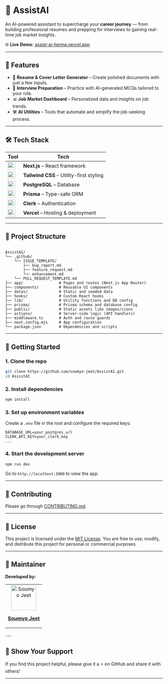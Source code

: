 
# 🤖 AssistAI

An AI-powered assistant to supercharge your **career journey** — from building professional resumes and prepping for interviews to gaining real-time job market insights.

🌐 **Live Demo**: [assist-ai-henna.vercel.app](https://assist-ai-henna.vercel.app)

---

## 🚧 Features

- 📝 **Resume & Cover Letter Generator** – Create polished documents with just a few inputs.
- 💼 **Interview Preparation** – Practice with AI-generated MCQs tailored to your role.
- 📊 **Job Market Dashboard** – Personalized data and insights on job trends.
- 🛠 **AI Utilities** – Tools that automate and simplify the job-seeking process.

---

## 🛠 Tech Stack

| Tool | Tech |
|------|------|
| <img src="https://cdn.jsdelivr.net/gh/devicons/devicon/icons/nextjs/nextjs-original.svg" width="24" /> | **Next.js** – React framework |
| <img src="https://cdn.jsdelivr.net/gh/devicons/devicon/icons/tailwindcss/tailwindcss-plain.svg" width="24" /> | **Tailwind CSS** – Utility-first styling |
| <img src="https://cdn.jsdelivr.net/gh/devicons/devicon/icons/postgresql/postgresql-original.svg" width="24" /> | **PostgreSQL** – Database |
| <img src="https://cdn.jsdelivr.net/gh/devicons/devicon/icons/prisma/prisma-original.svg" width="24" /> | **Prisma** – Type-safe ORM |
| <img src="https://avatars.githubusercontent.com/u/928394?s=200&v=4" width="24" /> | **Clerk** – Authentication |
| <img src="https://cdn.jsdelivr.net/gh/devicons/devicon/icons/vercel/vercel-original.svg" width="24" /> | **Vercel** – Hosting & deployment |

---

## 📁 Project Structure

```

AssistAI/
└── .github/
    └── ISSUE_TEMPLATE/
        ├── bug_report.md
        ├── feature_request.md
        └── enhancement.md
    └── PULL_REQUEST_TEMPLATE.md
├── app/                # Pages and routes (Next.js App Router)
├── components/         # Reusable UI components
├── datas/              # Static and seeded data
├── hooks/              # Custom React hooks
├── lib/                # Utility functions and DB config
├── prisma/             # Prisma schema and database config
├── public/             # Static assets like images/icons
├── actions/            # Server-side logic (API handlers)
├── middleware.ts       # Auth and route guards
├── next.config.mjs     # App configuration
└── package.json        # Dependencies and scripts

````

---

## 🚀 Getting Started

### 1. Clone the repo

```bash
git clone https://github.com/soumyo-jeet/AssistAI.git
cd AssistAI
````

### 2. Install dependencies

```bash
npm install
```

### 3. Set up environment variables

Create a `.env` file in the root and configure the required keys:

```env
DATABASE_URL=your_postgres_url
CLERK_API_KEY=your_clerk_key
...
```

### 4. Start the development server

```bash
npm run dev
```

Go to `http://localhost:3000` to view the app.

---

## 👥 Contributing
Please go through [CONTRIBUTING.md](./CONTRIBUTING.md).

---

## 📜 License

This project is licensed under the [MIT License](./LICENSE).
You are free to use, modify, and distribute this project for personal or commercial purposes.

---

## 👤 Maintainer

**Developed by:**
<table>
  <tr>
    <td align="center">
      <a href="https://github.com/soumyo-jeet">
        <img src="https://avatars.githubusercontent.com/u/181663403?s=400&u=edf6cd127172b4ab44b923ce66203cee26917073&v=4" width="80;" alt="Soumyo Jeet"/>
        <br />
        <p><b>Soumyo Jeet</b></p>
      </a>
    </td>
</table>
---

## 🌟 Show Your Support

If you find this project helpful, please give it a ⭐ on GitHub and share it with others!

---

